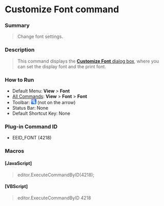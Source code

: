 # Customize Font command

### Summary

> Change font settings.

### Description

> This command displays the [**Customize Font** dialog box](../../dlg/properties/font/index),
> where you can set the display font and the print font.

### How to Run

- Default Menu: **View** \> **Font**
- [All Commands](../tools/all_commands): **View** >
**Font** \> **Font**
- Toolbar: ![](../../images/fontpopup.gif) (not
on the arrow)
- Status Bar: None
- Default Shortcut Key: None

### Plug-in Command ID

- EEID\_FONT (4218)

### Macros

#### \[JavaScript\]

> editor.ExecuteCommandByID(4218);

#### \[VBScript\]

> editor.ExecuteCommandByID 4218
